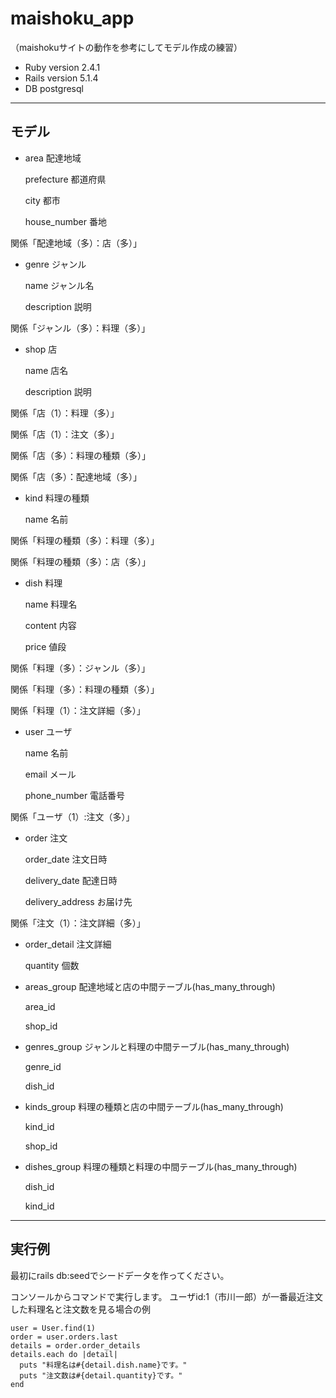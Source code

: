 # maishoku_app
（maishokuサイトの動作を参考にしてモデル作成の練習）

* Ruby version 2.4.1
* Rails version 5.1.4
* DB postgresql

***
## モデル

* area 配達地域

  prefecture 都道府県

  city 都市

  house_number 番地

関係「配達地域（多）：店（多）」

* genre ジャンル

  name ジャンル名

  description 説明

関係「ジャンル（多）：料理（多）」

* shop 店

  name 店名

  description 説明

関係「店（1）：料理（多）」

関係「店（1）：注文（多）」

関係「店（多）：料理の種類（多）」

関係「店（多）：配達地域（多）」

* kind 料理の種類

  name 名前

関係「料理の種類（多）：料理（多）」

関係「料理の種類（多）：店（多）」

* dish 料理

  name 料理名

  content 内容

  price 値段

関係「料理（多）：ジャンル（多）」

関係「料理（多）：料理の種類（多）」

関係「料理（1）：注文詳細（多）」

* user ユーザ

  name 名前

  email メール

  phone_number 電話番号

関係「ユーザ（1）:注文（多）」

* order 注文

  order_date 注文日時

  delivery_date 配達日時

  delivery_address お届け先

関係「注文（1）：注文詳細（多）」

* order_detail 注文詳細

  quantity 個数

* areas_group 配達地域と店の中間テーブル(has_many_through)

  area_id

  shop_id

* genres_group ジャンルと料理の中間テーブル(has_many_through)

  genre_id

  dish_id

* kinds_group 料理の種類と店の中間テーブル(has_many_through)

  kind_id

  shop_id

* dishes_group 料理の種類と料理の中間テーブル(has_many_through)

  dish_id

  kind_id

***
## 実行例
最初にrails db:seedでシードデータを作ってください。

コンソールからコマンドで実行します。
ユーザid:1（市川一郎）が一番最近注文した料理名と注文数を見る場合の例

```
user = User.find(1)
order = user.orders.last
details = order.order_details
details.each do |detail|
  puts "料理名は#{detail.dish.name}です。"
  puts "注文数は#{detail.quantity}です。"
end
```
